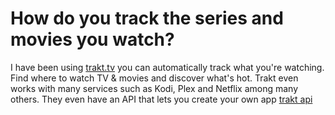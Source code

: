 # How do you track the series and movies you watch?

I have been using [trakt.tv](https://trakt.tv/) you can automatically track what you're watching. Find where to watch TV & movies and discover what's hot. Trakt even works with many services such as Kodi, Plex and Netflix among many others. They even have an API that lets you create your own app [trakt api](https://trakt.docs.apiary.io/#)
